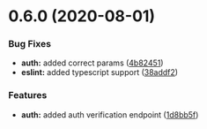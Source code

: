 # 0.6.0 (2020-08-01)


### Bug Fixes

* **auth:** added correct params ([4b82451](https://github.com/justin-elias/api-bckstudio/commit/4b824516586f63dfa729357de053db75c5032b4a))
* **eslint:** added typescript support ([38addf2](https://github.com/justin-elias/api-bckstudio/commit/38addf27c5113c6f9102e97ff326c07a6e88ba6e))


### Features

* **auth:** added auth verification endpoint ([1d8bb5f](https://github.com/justin-elias/api-bckstudio/commit/1d8bb5f5e8fe850f53e144fced3f6b4cacea4d49))



